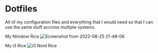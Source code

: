 # Dotfiles
All of my configuration files and everything that I would need so that I can use the same stuff accross multiple systems.

My Nimdow Rice
![Screenshot from 2022-08-25 21-48-06](https://user-images.githubusercontent.com/110750401/186799271-604f5599-90aa-48a2-b32f-baf71d62656c.png)



My i3 Rice
![i3 Nord Rice](https://user-images.githubusercontent.com/110750401/185769739-14157f3b-17cc-4ea4-a391-4e9be9b4f902.png)
